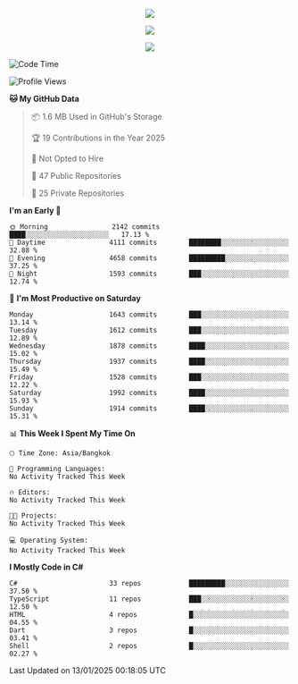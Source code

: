 <p align="center">
  <a href="say-hi.gif"> 
    <img align="center" src="say-hi.gif"/>
  </a>
</p>
<p align="center">
  <a href="https://github.com/htthinh1999">
    <img align="center" src="https://github-readme-stats-kappa-pink.vercel.app/api?username=htthinh1999&show_icons=true&count_private=true&theme=dracula"/>
  </a>
</p>
<p align="center">
  <a href="https://github.com/htthinh1999">
    <img src="https://github-readme-stats-kappa-pink.vercel.app/api/top-langs/?username=htthinh1999&layout=compact&langs_count=6&count_private=true&hide=tsql,hlsl,glsl,shaderlab&theme=dracula"/>
  </a>
</p>

<!--START_SECTION:waka-->
![Code Time](http://img.shields.io/badge/Code%20Time-0%20secs-blue)

![Profile Views](http://img.shields.io/badge/Profile%20Views-0-blue)

**🐱 My GitHub Data** 

> 📦 1.6 MB Used in GitHub's Storage 
 > 
> 🏆 19 Contributions in the Year 2025
 > 
> 🚫 Not Opted to Hire
 > 
> 📜 47 Public Repositories 
 > 
> 🔑 25 Private Repositories 
 > 
**I'm an Early 🐤** 

```text
🌞 Morning                2142 commits        ████░░░░░░░░░░░░░░░░░░░░░   17.13 % 
🌆 Daytime                4111 commits        ████████░░░░░░░░░░░░░░░░░   32.88 % 
🌃 Evening                4658 commits        █████████░░░░░░░░░░░░░░░░   37.25 % 
🌙 Night                  1593 commits        ███░░░░░░░░░░░░░░░░░░░░░░   12.74 % 
```
📅 **I'm Most Productive on Saturday** 

```text
Monday                   1643 commits        ███░░░░░░░░░░░░░░░░░░░░░░   13.14 % 
Tuesday                  1612 commits        ███░░░░░░░░░░░░░░░░░░░░░░   12.89 % 
Wednesday                1878 commits        ████░░░░░░░░░░░░░░░░░░░░░   15.02 % 
Thursday                 1937 commits        ████░░░░░░░░░░░░░░░░░░░░░   15.49 % 
Friday                   1528 commits        ███░░░░░░░░░░░░░░░░░░░░░░   12.22 % 
Saturday                 1992 commits        ████░░░░░░░░░░░░░░░░░░░░░   15.93 % 
Sunday                   1914 commits        ████░░░░░░░░░░░░░░░░░░░░░   15.31 % 
```


📊 **This Week I Spent My Time On** 

```text
🕑︎ Time Zone: Asia/Bangkok

💬 Programming Languages: 
No Activity Tracked This Week

🔥 Editors: 
No Activity Tracked This Week

🐱‍💻 Projects: 
No Activity Tracked This Week

💻 Operating System: 
No Activity Tracked This Week
```

**I Mostly Code in C#** 

```text
C#                       33 repos            █████████░░░░░░░░░░░░░░░░   37.50 % 
TypeScript               11 repos            ███░░░░░░░░░░░░░░░░░░░░░░   12.50 % 
HTML                     4 repos             █░░░░░░░░░░░░░░░░░░░░░░░░   04.55 % 
Dart                     3 repos             █░░░░░░░░░░░░░░░░░░░░░░░░   03.41 % 
Shell                    2 repos             █░░░░░░░░░░░░░░░░░░░░░░░░   02.27 % 
```




 Last Updated on 13/01/2025 00:18:05 UTC
<!--END_SECTION:waka-->
